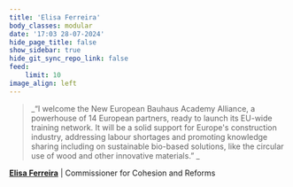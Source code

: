 ```yaml
---
title: 'Elisa Ferreira'
body_classes: modular
date: '17:03 28-07-2024'
hide_page_title: false
show_sidebar: true
hide_git_sync_repo_link: false
feed:
    limit: 10
image_align: left
---
```


> _“I welcome the New European Bauhaus Academy Alliance, a powerhouse of 14 European partners, ready to launch its EU-wide training network. It will be a solid support for Europe's construction industry, addressing labour shortages and promoting knowledge sharing including on sustainable bio-based solutions, like the circular use of wood and other innovative materials.”
> _

**[Elisa Ferreira](https://commissioners.ec.europa.eu/elisa-ferreira_en)** | Commissioner for Cohesion and Reforms

